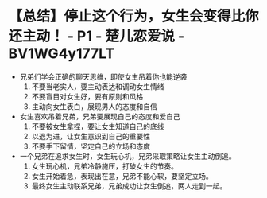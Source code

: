 # 【总结】停止这个行为，女生会变得比你还主动！ - P1 - 楚儿恋爱说 - BV1WG4y177LT

-   兄弟们学会正确的聊天思维，即使女生吊着你也能逆袭
    1.  不要当老实人，要主动表达和调动女生情绪
    2.  不要盲目对女生好，要有原则和风格
    3.  主动向女生表白，展现男人的态度和自信
-   女生喜欢吊着兄弟，兄弟要展现自己的态度和爱自己
    1.  不要被女生拿捏，要让女生知道自己的底线
    2.  以退为进，让女生意识到自己的重要性
    3.  不要手下留情，坚定自己的立场和态度
-   一个兄弟在追求女生时，女生玩心机，兄弟采取策略让女生主动倒追。
    1.  女生玩心机，兄弟冷静施压，打破女生的节奏。
    2.  女生开始着急，表现出在意，兄弟不能心软，要坚定立场。
    3.  最终女生主动联系兄弟，兄弟成功让女生倒追，两人走到一起。